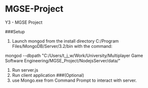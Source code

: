 # MGSE-Project
Y3 - MGSE Project

###Setup
1. Launch mongod from the install directory C:/Program Files/MongoDB/Server/3.2/bin with the command:

mongod --dbpath "C:/Users/t_j_w/Work/University/Multiplayer Game Software Engineering/MGSE_Project/NodejsServer/data/"

1. Run server.js
1. Run client application
###(Optional)
1. use Mongo.exe from Command Prompt to interact with server.
